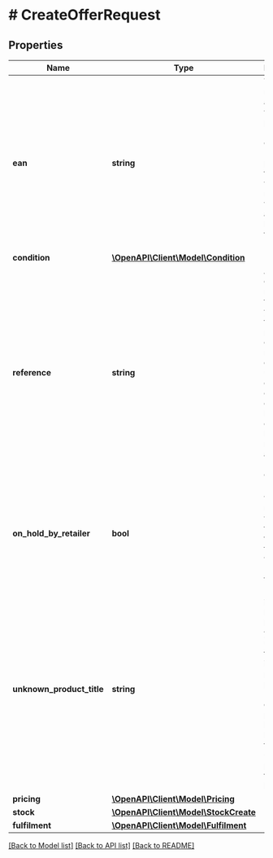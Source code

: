 # # CreateOfferRequest

## Properties

Name | Type | Description | Notes
------------ | ------------- | ------------- | -------------
**ean** | **string** | The EAN number associated with this product. Note: in case an ISBN is provided, the ISBN will be replaced with the actual EAN belonging to this ISBN. |
**condition** | [**\OpenAPI\Client\Model\Condition**](Condition.md) |  |
**reference** | **string** | A user-defined reference that helps you identify this particular offer when receiving data from us. This element can optionally be left empty and has a maximum amount of 20 characters. | [optional]
**on_hold_by_retailer** | **bool** | Indicates whether or not you want to put this offer for sale on the bol.com website. Defaults to false. | [optional]
**unknown_product_title** | **string** | In case the item is not known to bol.com you can use this field to identify this particular product. Note: in case the product is known to bol.com, the unknown product title will not be stored. | [optional]
**pricing** | [**\OpenAPI\Client\Model\Pricing**](Pricing.md) |  |
**stock** | [**\OpenAPI\Client\Model\StockCreate**](StockCreate.md) |  |
**fulfilment** | [**\OpenAPI\Client\Model\Fulfilment**](Fulfilment.md) |  |

[[Back to Model list]](../../README.md#models) [[Back to API list]](../../README.md#endpoints) [[Back to README]](../../README.md)
